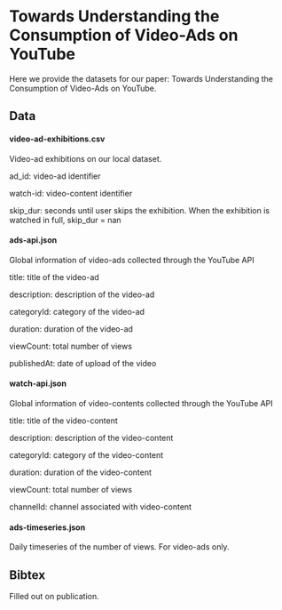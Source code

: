 
Towards Understanding the Consumption of Video-Ads on YouTube
=============================================================

Here we provide the datasets for our paper: Towards Understanding the
Consumption of Video-Ads on YouTube.


Data
----

#### video-ad-exhibitions.csv

Video-ad exhibitions on our local dataset. 

ad_id: video-ad identifier

watch-id: video-content identifier

skip_dur: seconds until user skips the exhibition. When the exhibition is watched in full, skip_dur = nan

#### ads-api.json

Global information of video-ads collected through the YouTube API

title: title of the video-ad

description: description of the video-ad

categoryId: category of the video-ad

duration: duration of the video-ad

viewCount: total number of views 

publishedAt: date of upload of the video

#### watch-api.json

Global information of video-contents collected through the YouTube API

title: title of the video-content

description: description of the video-content

categoryId: category of the video-content

duration: duration of the video-content

viewCount: total number of views 

channelId: channel associated with video-content

#### ads-timeseries.json

Daily timeseries of the number of views. For video-ads only.


Bibtex
------

Filled out on publication.
